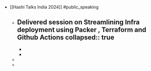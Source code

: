 - [[Hashi Talks India 2024]] #public_speaking
	- Delivered session on Streamlining Infra deployment using Packer , Terraform and Github Actions
	  collapsed:: true
		-
		-
		-
	-
	-
